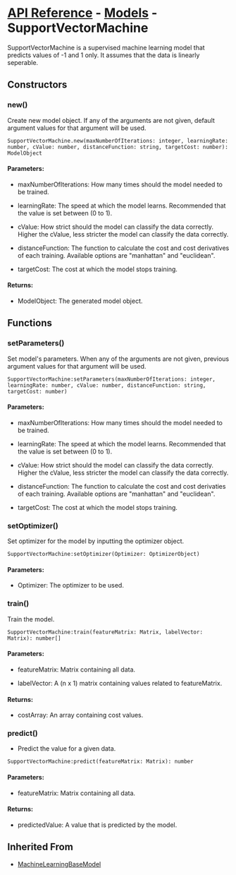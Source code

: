 # [API Reference](../../API.md) - [Models](../Models.md) - SupportVectorMachine

SupportVectorMachine is a supervised machine learning model that predicts values of -1 and 1 only. It assumes that the data is linearly seperable.

## Constructors

### new()

Create new model object. If any of the arguments are not given, default argument values for that argument will be used.

```
SupportVectorMachine.new(maxNumberOfIterations: integer, learningRate: number, cValue: number, distanceFunction: string, targetCost: number): ModelObject
```

#### Parameters:

* maxNumberOfIterations: How many times should the model needed to be trained.

* learningRate: The speed at which the model learns. Recommended that the value is set between (0 to 1).

* cValue: How strict should the model can classify the data correctly. Higher the cValue, less stricter the model can classify the data correctly.

* distanceFunction: The function to calculate the cost and cost derivatives of each training. Available options are "manhattan" and "euclidean".

* targetCost: The cost at which the model stops training.

#### Returns:

* ModelObject: The generated model object.

## Functions

### setParameters()

Set model's parameters. When any of the arguments are not given, previous argument values for that argument will be used.

```
SupportVectorMachine:setParameters(maxNumberOfIterations: integer, learningRate: number, cValue: number, distanceFunction: string, targetCost: number)
```

#### Parameters:

* maxNumberOfIterations: How many times should the model needed to be trained.

* learningRate: The speed at which the model learns. Recommended that the value is set between (0 to 1).

* cValue: How strict should the model can classify the data correctly. Higher the cValue, less stricter the model can classify the data correctly.

* distanceFunction: The function to calculate the cost and cost derivaties of each training. Available options are "manhattan" and "euclidean".

* targetCost: The cost at which the model stops training.

### setOptimizer()

Set optimizer for the model by inputting the optimizer object.

```
SupportVectorMachine:setOptimizer(Optimizer: OptimizerObject)
```

#### Parameters:

* Optimizer: The optimizer to be used.

### train()

Train the model.

```
SupportVectorMachine:train(featureMatrix: Matrix, labelVector: Matrix): number[]
```
#### Parameters:

* featureMatrix: Matrix containing all data.

* labelVector: A (n x 1) matrix containing values related to featureMatrix.

#### Returns:

* costArray: An array containing cost values.

### predict()

* Predict the value for a given data.

```
SupportVectorMachine:predict(featureMatrix: Matrix): number
```

#### Parameters:

* featureMatrix: Matrix containing all data.

#### Returns:

* predictedValue: A value that is predicted by the model.

## Inherited From

* [MachineLearningBaseModel](MachineLearningBaseModel.md)
